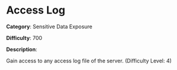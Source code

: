 # Access Log

**Category**: Sensitive Data Exposure

**Difficulty**: 700

**Description**:

Gain access to any access log file of the server. (Difficulty Level: 4)
